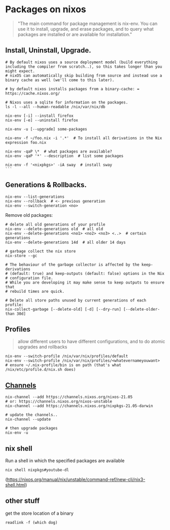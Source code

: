 # Packages on nixos

> "The main command for package management is nix-env. You can use it to install,
> upgrade, and erase packages, and to query what packages are installed or are
> available for installation."

## Install, Uninstall, Upgrade.

    # By default nixos uses a source deployment model (build everything including the compiler from scratch..), so this takes longer than you might expect.
    # nixOS can automatically skip building from source and instead use a binary cache as well (we'll come to this later).

    # by default nixos installs packages from a binary-cache: = https://cache.nixos.org/

    # Nixos uses a sqlite for information on the packages.
    ls -l --all --human-readable /nix/var/nix/db

    nix-env [-i] --install firefox
    nix-env [-e] --uninstall firefox

    nix-env -u [--upgrade] some-packages

    nix-env -f ~/foo.nix -i '.*'  # To install all derivations in the Nix expression foo.nix

    nix-env -qaP \*  # what packages are available?
    nix-env -qaP '*' --description  # list some packages

    nix-env -f '<nixpkgs>' -iA sway  # install sway
    ```

## Generations & Rollbacks.

    nix-env --list-generations
    nix-env --rollback  # <- previous generation
    nix-env --switch-generation <no>

Remove old packages:

    # delete all old generations of your profile
    nix-env --delete-generations old  # all old
    nix-env --delete-generations <no1> <no2> <no3> <..>  # certain generations
    nix-env --delete-generations 14d  # all older 14 days

    # garbage collect the nix store
    nix-store --gc

    # The behaviour of the garbage collector is affected by the keep-derivations
    # (default: true) and keep-outputs (default: false) options in the Nix
    # configuration file. 
    # While you are developing it may make sense to keep outputs to ensure that
    # rebuild times are quick.

    # Delete all store paths unused by current generations of each profile:
    nix-collect-garbage [--delete-old] [-d] [--dry-run] [--delete-older-than 30d]


## Profiles

> allow different users to have different configurations, and to do atomic upgrades and rollbacks

    nix-env --switch-profile /nix/var/nix/profiles/default
    nix-env --switch-profile /nix/var/nix/profiles/<whatevernameyouwant>
    # ensure ~/.nix-profile/bin is on path (that's what /nix/etc/profile.d/nix.sh does)

## [Channels](https://channels.nixos.org/)

    nix-channel --add https://channels.nixos.org/nixos-21.05
    # or: https://channels.nixos.org/nixos-unstable
    nix-channel --add https://channels.nixos.org/nixpkgs-21.05-darwin
    
    # update the channels..
    nix-channel --update
    
    # then upgrade packages
    nix-env -u

## nix shell

Run a shell in which the specified packages are available

    nix shell nixpkgs#youtube-dl

(https://nixos.org/manual/nix/unstable/command-ref/new-cli/nix3-shell.html)


## other stuff

get the store location of a binary

    readlink -f (which dog)

